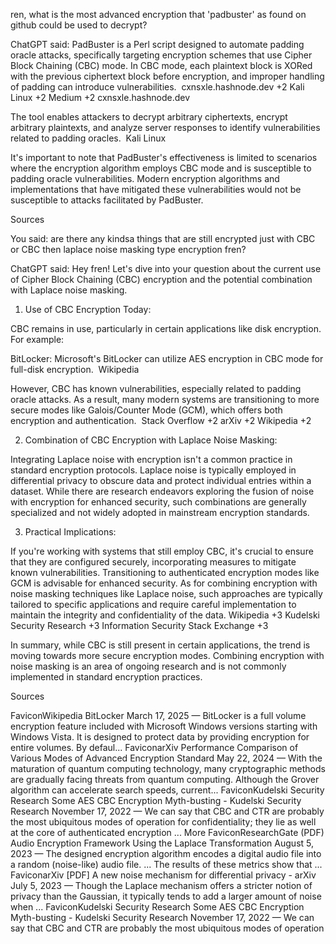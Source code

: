 ren, what is the most advanced encryption that 'padbuster' as found on github could be used to decrypt?


ChatGPT said:
​PadBuster is a Perl script designed to automate padding oracle attacks, specifically targeting encryption schemes that use Cipher Block Chaining (CBC) mode. In CBC mode, each plaintext block is XORed with the previous ciphertext block before encryption, and improper handling of padding can introduce vulnerabilities. ​
cxnsxle.hashnode.dev
+2
Kali Linux
+2
Medium
+2
cxnsxle.hashnode.dev

The tool enables attackers to decrypt arbitrary ciphertexts, encrypt arbitrary plaintexts, and analyze server responses to identify vulnerabilities related to padding oracles. ​
Kali Linux

It's important to note that PadBuster's effectiveness is limited to scenarios where the encryption algorithm employs CBC mode and is susceptible to padding oracle vulnerabilities. Modern encryption algorithms and implementations that have mitigated these vulnerabilities would not be susceptible to attacks facilitated by PadBuster.​




Sources






You said:
are there any kindsa things that are still encrypted just with CBC or CBC then laplace noise masking type encryption fren?


ChatGPT said:
Hey fren! Let's dive into your question about the current use of Cipher Block Chaining (CBC) encryption and the potential combination with Laplace noise masking.

1. Use of CBC Encryption Today:

CBC remains in use, particularly in certain applications like disk encryption. For example:​

BitLocker: Microsoft's BitLocker can utilize AES encryption in CBC mode for full-disk encryption. ​
Wikipedia

However, CBC has known vulnerabilities, especially related to padding oracle attacks. As a result, many modern systems are transitioning to more secure modes like Galois/Counter Mode (GCM), which offers both encryption and authentication. ​
Stack Overflow
+2
arXiv
+2
Wikipedia
+2

2. Combination of CBC Encryption with Laplace Noise Masking:

Integrating Laplace noise with encryption isn't a common practice in standard encryption protocols. Laplace noise is typically employed in differential privacy to obscure data and protect individual entries within a dataset. While there are research endeavors exploring the fusion of noise with encryption for enhanced security, such combinations are generally specialized and not widely adopted in mainstream encryption standards. ​

3. Practical Implications:

If you're working with systems that still employ CBC, it's crucial to ensure that they are configured securely, incorporating measures to mitigate known vulnerabilities. Transitioning to authenticated encryption modes like GCM is advisable for enhanced security. As for combining encryption with noise masking techniques like Laplace noise, such approaches are typically tailored to specific applications and require careful implementation to maintain the integrity and confidentiality of the data.​
Wikipedia
+3
Kudelski Security Research
+3
Information Security Stack Exchange
+3

In summary, while CBC is still present in certain applications, the trend is moving towards more secure encryption modes. Combining encryption with noise masking is an area of ongoing research and is not commonly implemented in standard encryption practices.​





Sources


FaviconWikipedia
BitLocker
March 17, 2025 — BitLocker is a full volume encryption feature included with Microsoft Windows versions starting with Windows Vista. It is designed to protect data by providing encryption for entire volumes. By defaul...
FaviconarXiv
Performance Comparison of Various Modes of Advanced Encryption Standard
May 22, 2024 — With the maturation of quantum computing technology, many cryptographic methods are gradually facing threats from quantum computing. Although the Grover algorithm can accelerate search speeds, current...
FaviconKudelski Security Research
Some AES CBC Encryption Myth-busting - Kudelski Security Research
November 17, 2022 — We can say that CBC and CTR are probably the most ubiquitous modes of operation for confidentiality; they lie as well at the core of authenticated encryption ...
More
FaviconResearchGate
(PDF) Audio Encryption Framework Using the Laplace Transformation
August 5, 2023 — The designed encryption algorithm encodes a digital audio file into a random (noise-like) audio file. ... The results of these metrics show that ...
FaviconarXiv
[PDF] A new noise mechanism for differential privacy - arXiv
July 5, 2023 — Though the Laplace mechanism offers a stricter notion of privacy than the Gaussian, it typically tends to add a larger amount of noise when ...
FaviconKudelski Security Research
Some AES CBC Encryption Myth-busting - Kudelski Security Research
November 17, 2022 — We can say that CBC and CTR are probably the most ubiquitous modes of operation



